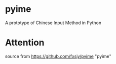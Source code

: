pyime
=====

A prototype of Chinese Input Method in Python


Attention
==========

source from https://github.com/fxsjy/pyime "pyime"
